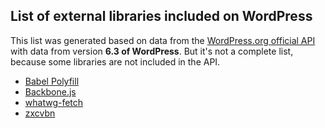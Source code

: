 <h2>List of external libraries included on WordPress</h2>

This list was generated based on data from the [WordPress.org official API](https://codex.wordpress.org/WordPress.org_API#Credits) with data from version **6.3 of WordPress**. But it's not a complete list, because some libraries are not included in the API.

<ul id="list-external-libraries">
	<li><a href="https://babeljs.io/docs/en/babel-polyfill" rel="noopener noreferrer nofollow" target="_blank">Babel Polyfill</a></li>
	<li><a href="http://backbonejs.org/" rel="noopener noreferrer nofollow" target="_blank">Backbone.js</a></li>
	<li><a href="https://github.com/github/fetch" rel="noopener noreferrer nofollow" target="_blank">whatwg-fetch</a></li>
	<li><a href="https://github.com/dropbox/zxcvbn" rel="noopener noreferrer nofollow" target="_blank">zxcvbn</a></li>
</ul>
